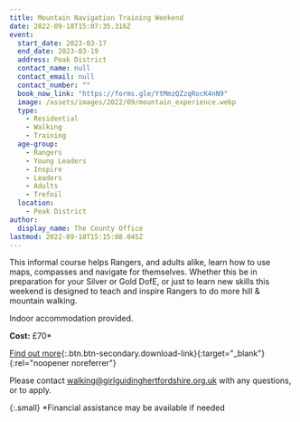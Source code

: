 ```yaml
---
title: Mountain Navigation Training Weekend
date: 2022-09-18T15:07:35.316Z
event:
  start_date: 2023-03-17
  end_date: 2023-03-19
  address: Peak District
  contact_name: null
  contact_email: null
  contact_number: ""
  book_now_link: "https://forms.gle/YtMmzQZzqRocK4nN9"
  image: /assets/images/2022/09/mountain_experience.webp
  type:
    - Residential
    - Walking
    - Training
  age-group:
    - Rangers
    - Young Leaders
    - Inspire
    - Leaders
    - Adults
    - Trefoil
  location:
    - Peak District
author:
  display_name: The County Office
lastmod: 2022-09-18T15:15:08.045Z
---
```

This informal course helps Rangers, and adults alike, learn how to use maps, compasses and navigate for themselves. Whether this be in preparation for your Silver or Gold DofE, or just to learn new skills this weekend is designed to teach and inspire Rangers to do more hill & mountain walking.

Indoor accommodation provided.

**Cost:** £70*

[Find out more](/assets/docs/2022/mountain-experience-mar-2023.pdf){:.btn.btn-secondary.download-link}{:target="_blank"}{:rel="noopener noreferrer"}

Please contact <walking@girlguidinghertfordshire.org.uk> with any questions, or to apply.

{:.small}
*Financial assistance may be available if needed

